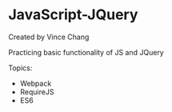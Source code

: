 # JavaScript-JQuery
Created by Vince Chang </br>

Practicing basic functionality of JS and JQuery

Topics:
- Webpack
- RequireJS
- ES6